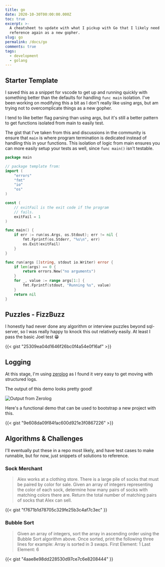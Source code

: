 ```yaml
---
title: go
date: 2020-10-30T00:00:00.000Z
toc: true
excerpt: >-
  A cheatsheet to update with what I pickup with Go that I likely need to
  reference again as a new gopher.
slug: go
permalink: /docs/go
comments: true
tags:
  - development
  - golang
---
```


## Starter Template

I saved this as a snippet for vscode to get up and running quickly with something better than the defaults for handling `func main` isolation. I've been working on modifying this a bit as I don't really like using args, but am trying not to overcomplicate things as a new gopher.

I tend to like better flag parsing than using args, but it's still a better pattern to get functions isolated from main to easily test.

The gist that I've taken from this and discussions in the community is ensure that `main` is where program termination is dedicated instead of handling this in your functions. This isolation of logic from main ensures you can more easily setup your tests as well, since `func main()` isn't testable.

```go
package main

// package template from:
import (
    "errors"
    "fmt"
    "io"
    "os"
)

const (
    // exitFail is the exit code if the program
    // fails.
    exitFail = 1
)

func main() {
    if err := run(os.Args, os.Stdout); err != nil {
        fmt.Fprintf(os.Stderr, "%s\n", err)
        os.Exit(exitFail)
    }
}

func run(args []string, stdout io.Writer) error {
    if len(args) == 0 {
        return errors.New("no arguments")
    }
    for _, value := range args[1:] {
        fmt.Fprintf(stdout, "Running %s", value)
    }
    return nil
}
```

## Puzzles - FizzBuzz

I honestly had never done any algorithm or interview puzzles beyond sql-server, so I was really happy to knock this out relatively easily. At least I pass the basic Joel test 😁

{{< gist "25309ea04d1646f26bc0f4a54e0f16af" >}}

## Logging

At this stage, I'm using [zerolog](https://github.com/rs/zerolog) as I found it very easy to get moving with structured logs.

The output of this demo looks pretty good!

![Output from Zerolog](/images/r1-d014-structured-console-output.png)

Here's a functional demo that can be used to bootstrap a new project with this.

{{< gist "9e608da09f84fac600d921e3f0867226" >}}

## Algorithms & Challenges

I'll eventually put these in a repo most likely, and have test cases to make runnable, but for now, just snippets of solutions to reference.

### Sock Merchant

> Alex works at a clothing store. There is a large pile of socks that must be paired by color for sale. Given an array of integers representing the color of each sock, determine how many pairs of socks with matching colors there are. Return the total number of matching pairs of socks that Alex can sell.

{{< gist "f7671b1d78705c329fe25b3c4af7c3ec" }}

### Bubble Sort

> Given an array of integers, sort the array in ascending order using the Bubble Sort algorithm above. Once sorted, print the following three lines for example: Array is sorted in 3 swaps. First Element: 1 Last Element: 6

{{< gist "4aae8e98dd228530d97ce7c6e8208444" }}

